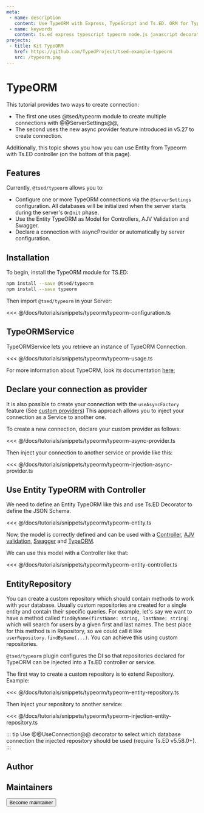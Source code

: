 ```yaml
---
meta:
 - name: description
   content: Use TypeORM with Express, TypeScript and Ts.ED. ORM for TypeScript and JavaScript (ES7, ES6, ES5). Supports MySQL, PostgreSQL, MariaDB, SQLite, MS SQL Server, Oracle, WebSQL databases. Works in NodeJS, Browser, Ionic, Cordova and Electron platforms.
 - name: keywords
   content: ts.ed express typescript typeorm node.js javascript decorators
projects:   
 - title: Kit TypeORM
   href: https://github.com/TypedProject/tsed-example-typeorm
   src: /typeorm.png
---
```

# TypeORM <Badge text="Contributors are welcome" />

<Banner src="https://github.com/typeorm/typeorm/raw/master/resources/logo_big.png" href="https://typeorm.io/" height="200" />

This tutorial provides two ways to create connection:

- The first one uses @tsed/typeorm module to create multiple connections with @@ServerSettings@@,
- The second uses the new async provider feature introduced in v5.27 to create connection.

Additionally, this topic shows you how you can use Entity from Typeorm with Ts.ED controller (on the bottom of this page).

<Projects type="typeorm"/>

## Features

Currently, `@tsed/typeorm` allows you to:

- Configure one or more TypeORM connections via the `@ServerSettings` configuration. All databases will be initialized when the server starts during the server's `OnInit` phase.
- Use the Entity TypeORM as Model for Controllers, AJV Validation and Swagger.
- Declare a connection with asyncProvider or automatically by server configuration.

## Installation

To begin, install the TypeORM module for TS.ED:
```bash
npm install --save @tsed/typeorm
npm install --save typeorm
```

Then import `@tsed/typeorm` in your Server:

<<< @/docs/tutorials/snippets/typeorm/typeorm-configuration.ts

## TypeORMService

TypeORMService lets you retrieve an instance of TypeORM Connection.

<<< @/docs/tutorials/snippets/typeorm/typeorm-usage.ts

For more information about TypeORM, look its documentation [here](https://github.com/typeorm/typeorm);

## Declare your connection as provider

It is also possible to create your connection with the `useAsyncFactory` feature (See [custom providers](/docs/custom-provider.md))
This approach allows you to inject your connection as a Service to another one.

To create a new connection, declare your custom provider as follows:

<<< @/docs/tutorials/snippets/typeorm/typeorm-async-provider.ts

Then inject your connection to another service or provide like this:

<<< @/docs/tutorials/snippets/typeorm/typeorm-injection-async-provider.ts

## Use Entity TypeORM with Controller

We need to define an Entity TypeORM like this and use Ts.ED Decorator to define the JSON Schema.

<<< @/docs/tutorials/snippets/typeorm/typeorm-entity.ts

Now, the model is correctly defined and can be used with a [Controller](/docs/controllers.md), [AJV validation](/tutorials/ajv.md),
[Swagger](/tutorials/swagger.md) and [TypeORM](https://github.com/typeorm/typeorm).

We can use this model with a Controller like that:

<<< @/docs/tutorials/snippets/typeorm/typeorm-entity-controller.ts

## EntityRepository

You can create a custom repository which should contain methods to work with your database. 
Usually custom repositories are created for a single entity and contain their specific queries.
For example, let's say we want to have a method called `findByName(firstName: string, lastName: string)` which will search for users by a given first and last names. 
The best place for this method is in Repository, so we could call it like `userRepository.findByName(...)`. 
You can achieve this using custom repositories.

`@tsed/typeorm` plugin configures the DI so that repositories declared for TypeORM can be injected into a Ts.ED controller or service.

The first way to create a custom repository is to extend Repository. Example:

<<< @/docs/tutorials/snippets/typeorm/typeorm-entity-repository.ts

Then inject your repository to another service:

<<< @/docs/tutorials/snippets/typeorm/typeorm-injection-entity-repository.ts

::: tip
Use @@UseConnection@@ decorator to select which database connection the injected repository should be used (require Ts.ED v5.58.0+).
:::

## Author 

<GithubContributors :users="['Romakita']"/>

## Maintainers <Badge text="Help wanted" />

<GithubContributors :users="['Romakita']"/>

<div class="flex items-center justify-center p-5">
<Button href="/contributing.html" class="rounded-medium">
 Become maintainer
</Button>
</div>
